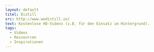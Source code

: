 ```yaml
---
layout: default
titel: Distill
src: http://www.wedistill.io/
text: Kostenlose HD-Videos (z.B. für den Einsatz im Hintergrund).
tags:
  - Videos
  - Ressourcen
  - Inspirationen
---
```

